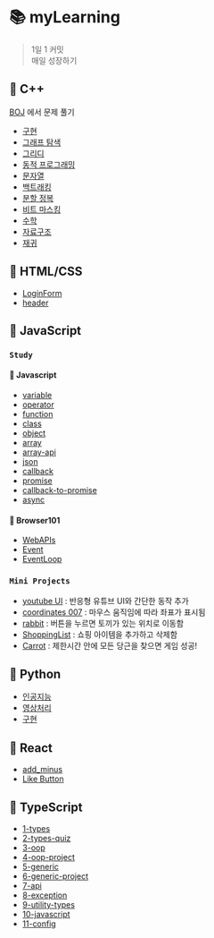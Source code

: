 # 📚 myLearning

> 1일 1 커밋 <br/>
> 매일 성장하기 <br/>

## 🌻 C++
[BOJ](https://www.acmicpc.net/) 에서 문제 풀기 
- [구현](https://github.com/hyejooLim/myLearning/tree/main/C%2B%2B/%EA%B5%AC%ED%98%84)
- [그래프 탐색](https://github.com/hyejooLim/myLearning/tree/main/C%2B%2B/%EA%B7%B8%EB%9E%98%ED%94%84%20%ED%83%90%EC%83%89)
- [그리디](https://github.com/hyejooLim/myLearning/tree/main/C%2B%2B/%EA%B7%B8%EB%A6%AC%EB%94%94)
- [동적 프로그래밍](https://github.com/hyejooLim/myLearning/tree/main/C%2B%2B/%EB%8F%99%EC%A0%81%20%ED%94%84%EB%A1%9C%EA%B7%B8%EB%9E%98%EB%B0%8D)
- [문자열](https://github.com/hyejooLim/myLearning/tree/main/C%2B%2B/%EB%AC%B8%EC%9E%90%EC%97%B4)
- [백트래킹](https://github.com/hyejooLim/myLearning/tree/main/C%2B%2B/%EB%B0%B1%ED%8A%B8%EB%9E%98%ED%82%B9)
- [분할 정복](https://github.com/hyejooLim/myLearning/tree/main/C%2B%2B/%EB%B6%84%ED%95%A0%20%EC%A0%95%EB%B3%B5)
- [비트 마스킹](https://github.com/hyejooLim/myLearning/tree/main/C%2B%2B/%EB%B9%84%ED%8A%B8%20%EB%A7%88%EC%8A%A4%ED%82%B9)
- [수학](https://github.com/hyejooLim/myLearning/tree/main/C%2B%2B/%EC%88%98%ED%95%99)
- [자료구조](https://github.com/hyejooLim/myLearning/tree/main/C%2B%2B/%EC%9E%90%EB%A3%8C%EA%B5%AC%EC%A1%B0)
- [재귀](https://github.com/hyejooLim/myLearning/tree/main/C%2B%2B/%EC%9E%AC%EA%B7%80)


## 🌻 HTML/CSS
- [LoginForm](https://github.com/hyejooLim/myLearning/tree/main/HTML:CSS/LoginForm)
- [header](https://github.com/hyejooLim/myLearning/blob/main/HTML:CSS/header.html)

## 🌻 JavaScript
### `Study`
#### 💖 Javascript
  * [variable](https://github.com/hyejooLim/myLearning/blob/main/JavaScript/Javascript/variable.js) 
  * [operator](https://github.com/hyejooLim/myLearning/blob/main/JavaScript/Javascript/operator.js)
  * [function](https://github.com/hyejooLim/myLearning/blob/main/JavaScript/Javascript/function.js)
  * [class](https://github.com/hyejooLim/myLearning/blob/main/JavaScript/Javascript/class.js)
  * [object](https://github.com/hyejooLim/myLearning/blob/main/JavaScript/Javascript/object.js)
  * [array](https://github.com/hyejooLim/myLearning/blob/main/JavaScript/Javascript/array.js)
  * [array-api](https://github.com/hyejooLim/myLearning/blob/main/JavaScript/Javascript/array-api.js)
  * [json](https://github.com/hyejooLim/myLearning/blob/main/JavaScript/Javascript/json.js)
  * [callback](https://github.com/hyejooLim/myLearning/blob/main/JavaScript/Javascript/async/callback.js)
  * [promise](https://github.com/hyejooLim/myLearning/blob/main/JavaScript/Javascript/async/promise.js)
  * [callback-to-promise](https://github.com/hyejooLim/myLearning/blob/main/JavaScript/Javascript/async/callback-to-promise.js)
  * [async](https://github.com/hyejooLim/myLearning/blob/main/JavaScript/Javascript/async/async.js)

#### 💖 Browser101 
  * [WebAPIs](https://github.com/hyejooLim/myLearning/tree/main/JavaScript/Browser101/WebAPIs)
  * [Event](https://github.com/hyejooLim/myLearning/tree/main/JavaScript/Browser101/Event)
  * [EventLoop](https://github.com/hyejooLim/myLearning/tree/main/JavaScript/Browser101/EventLoop)

### `Mini Projects`

- [youtube UI](https://github.com/hyejooLim/myLearning/tree/main/JavaScript/youtube%20UI)
: 반응형 유튜브 UI와 간단한 동작 추가  
- [coordinates 007](https://github.com/hyejooLim/myLearning/tree/main/JavaScript/Browser101/WebAPIs/coordinates%20007)
: 마우스 움직임에 따라 좌표가 표시됨
- [rabbit](https://github.com/hyejooLim/myLearning/tree/main/JavaScript/Browser101/WebAPIs/rabbit)
: 버튼을 누르면 토끼가 있는 위치로 이동함
- [ShoppingList](https://github.com/hyejooLim/myLearning/tree/main/JavaScript/Browser101/ShoppingList)
: 쇼핑 아이템을 추가하고 삭제함 
- [Carrot](https://github.com/hyejooLim/myLearning/tree/main/JavaScript/Browser101/Carrot)
: 제한시간 안에 모든 당근을 찾으면 게임 성공!

## 🌻 Python
- [인공지능](https://github.com/hyejooLim/myLearning/tree/main/Python/%EC%9D%B8%EA%B3%B5%EC%A7%80%EB%8A%A5)
- [영상처리](https://github.com/hyejooLim/myLearning/tree/main/Python/%EC%98%81%EC%83%81%EC%B2%98%EB%A6%AC)
- [구현](https://github.com/hyejooLim/myLearning/tree/main/Python/%EA%B5%AC%ED%98%84)

## 🌻 React 
  * [add_minus](https://github.com/hyejooLim/myLearning/blob/main/React/add_minus.js)
  * [Like Button](https://github.com/hyejooLim/myLearning/blob/main/React/LikeBtn.html)
 
## 🌻 TypeScript
 * [1-types](https://github.com/hyejooLim/myLearning/tree/main/TypeScript/1-TYPES)
 * [2-types-quiz](https://github.com/hyejooLim/myLearning/tree/main/TypeScript/2-TYPES-QUIZ)
 * [3-oop](https://github.com/hyejooLim/myLearning/tree/main/TypeScript/3-OOP)
 * [4-oop-project](https://github.com/hyejooLim/myLearning/tree/main/TypeScript/4-OOP-PROJECT)
 * [5-generic](https://github.com/hyejooLim/myLearning/tree/main/TypeScript/5-GENERIC)
 * [6-generic-project](https://github.com/hyejooLim/myLearning/tree/main/TypeScript/6-GENERIC-PROJECT)
 * [7-api](https://github.com/hyejooLim/myLearning/tree/main/TypeScript/7-API)
 * [8-exception](https://github.com/hyejooLim/myLearning/tree/main/TypeScript/8-EXCEPTION)
 * [9-utility-types](https://github.com/hyejooLim/myLearning/tree/main/TypeScript/9-UTILITY-TYPES)
 * [10-javascript](https://github.com/hyejooLim/myLearning/tree/main/TypeScript/10-JAVASCRIPT)
 * [11-config](https://github.com/hyejooLim/myLearning/tree/main/TypeScript/11-CONFIG)


